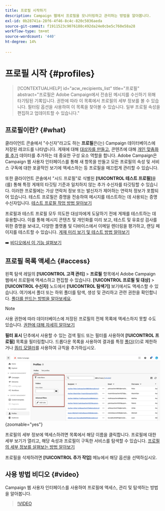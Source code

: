 ```yaml
---
title: 프로필 시작하기
description: Campaign 웹에서 프로필을 모니터링하고 관리하는 방법을 알아봅니다.
exl-id: 0b28741a-28f6-4f46-8c4c-820c5036aeda
source-git-commit: f1911523c9076188c492da24e0cbe5c760e58a28
workflow-type: tm+mt
source-wordcount: '440'
ht-degree: 14%

---
```


# 프로필 시작 {#profiles}

>[!CONTEXTUALHELP]
>id="acw_recipients_list"
>title="프로필"
>abstract="프로필은 Adobe Campaign에서 전송된 메시지를 수신하기 위해 타기팅된 기록입니다. 권한에 따라 이 목록에서 프로필의 세부 정보를 볼 수 있습니다. 필터링 옵션을 사용하여 이 목록을 찾아볼 수 있습니다. 일부 프로필 속성을 편집하고 업데이트할 수 있습니다."

## 프로필이란? {#what}

클라이언트 콘솔에서 &quot;수신자&quot;라고도 하는 **프로필**&#x200B;은(는) Campaign 데이터베이스에 저장된 레코드를 나타냅니다. 게재에 대해 [대상자를 만들고](create-audience.md), 콘텐츠에 대해 [개인 맞춤화를 추가](../personalization/personalize.md) 데이터를 추가하는 데 중요한 구성 요소 역할을 합니다. Adobe Campaign은 Campaign 웹 사용자 인터페이스를 통해 새 항목을 만들고 모든 프로필의 속성 및 서비스 구독에 대한 포괄적인 보기에 액세스하는 등 프로필을 매끄럽게 관리할 수 있습니다.

또한 클라이언트 콘솔에서 &quot;시드 프로필&quot;로 식별된 **[!UICONTROL 테스트 프로필]**&#x200B;을(를) 통해 특정 게재의 타깃팅 기준과 일치하지 않는 추가 수신자를 타깃팅할 수 있습니다. 이러한 프로필에는 가상 연락처 정보 또는 발신자가 제어하는 연락처 정보가 포함되어 있습니다. 테스트 프로필은 증명을 전송하여 메시지를 테스트하는 데 사용되는 증명 수신자입니다. [테스트 프로필 작업 방법 알아보기](test-profiles.md)

프로필과 테스트 프로필 모두 의도한 대상자에게 도달하기 전에 게재를 테스트하는 데 유용합니다. 이를 통해 메시지 콘텐츠 및 개인화를 미리 보고, 테스트 및 유효성 검사를 위한 증명을 보내고, 다양한 플랫폼 및 디바이스에서 이메일 렌더링을 평가하고, 랜딩 페이지를 테스트할 수 있습니다. [게재 미리 보기 및 테스트 방법 알아보기](../preview-test/preview-test.md)

➡️ [비디오에서 이 기능 살펴보기](#video)

## 프로필 목록 액세스 {#access}

왼쪽 탐색 레일의 **[!UICONTROL 고객 관리]** > **프로필** 항목에서 Adobe Campaign 웹에서 프로필에 액세스하고 편집할 수 있습니다. **[!UICONTROL 프로필 및 대상]** > **[!UICONTROL 수신자]** 노드에서 **[!UICONTROL 탐색기]** 보기에서도 액세스할 수 있습니다. 여기에서 폴더 또는 하위 폴더를 탐색, 생성 및 관리하고 관련 권한을 확인합니다. [폴더를 만드는 방법을 알아보세요](../get-started/permissions.md#folders).

>[!NOTE]
>
>사용 권한에 따라 데이터베이스에 저장된 프로필의 전체 목록에 액세스하지 못할 수도 있습니다. [권한에 대해 자세히 알아보기](../get-started/permissions.md)

**필터 표시** 단추에서 사용할 수 있는 검색 필드 또는 필터를 사용하여 **[!UICONTROL 프로필]** 목록을 필터링합니다. 드롭다운 목록을 사용하여 결과를 특정 [폴더](../get-started/permissions.md#folders)(으)로 제한하거나 [쿼리 모델러](../query/query-modeler-overview.md)를 사용하여 규칙을 추가하십시오.

![프로필 목록에서 사용할 수 있는 필터](assets/profiles-list-filters.png){zoomable="yes"}

프로필의 세부 정보에 액세스하려면 목록에서 해당 이름을 클릭합니다. 프로필에 대한 세부 보기가 열리고, 해당 속성과 프로필이 구독한 서비스를 탐색할 수 있습니다. [프로필의 세부 정보를 살펴보는 방법 알아보기](create-profile.md)

프로필을 삭제하려면 **[!UICONTROL 추가 작업]** 메뉴에서 해당 옵션을 선택하십시오.

## 사용 방법 비디오 {#video}

Campaign 웹 사용자 인터페이스를 사용하여 프로필에 액세스, 관리 및 탐색하는 방법을 알아봅니다.

>[!VIDEO](https://video.tv.adobe.com/v/3448371?quality=12&captions=kor)
